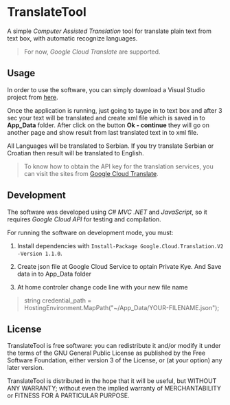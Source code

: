 # TranslateTool

A simple _Computer Assisted Translation_ tool for translate plain text from text box,
with automatic recognize languages.

> For now, *Google Cloud Translate* are supported.

Usage
-----

In order to use the software, you can simply download a Visual Studio project from  [here](https://github.com/Cortex983/TranslateTool).

Once the application is running, just going to taype in to text box and after 3 sec your text will be translated and create xml file which is saved in to **App_Data** folder. After click on the button **Ok - continue** they will go on another page and show result from last translated text in to xml file.

All Languages will be translated to Serbian. If you try translate Serbian or Croatian then result will be translated to English. 


> To know how to obtain the API key for the translation services, you can visit the sites from
 [Google Cloud Translate](https://cloud.google.com/translate/?hl=sr).
 
 
 Development
-----------

The software was developed using *C# MVC .NET* and *JavaScript*, so it requires *Google Cloud API*  for testing and compilation.

For running the software on development mode, you must: 

 1. Install dependencies with `Install-Package Google.Cloud.Translation.V2 -Version 1.1.0`.

 2. Create json file at Google Cloud Service to optain Private Kye. And Save data in to App_Data folder

3. At home controler change  code line with your new file name
 > string credential_path = HostingEnvironment.MapPath("~/App_Data/YOUR-FILENAME.json");
 
 License
-------

TranslateTool is free software: you can redistribute it and/or modify
it under the terms of the GNU General Public License as published by
the Free Software Foundation, either version 3 of the License, or
(at your option) any later version.

TranslateTool is distributed in the hope that it will be useful,
but WITHOUT ANY WARRANTY; without even the implied warranty of
MERCHANTABILITY or FITNESS FOR A PARTICULAR PURPOSE.  
